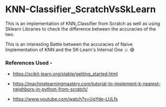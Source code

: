 # KNN-Classifier_ScratchVsSkLearn
This is an implementation of KNN_Classifier from Scratch as well as using Sklearn Libraries to check the difference between the accuracies of the two.

This is an interesting Battle between the accuracies of Naive Implementation of KNN and the SK-Learn's Internal One :relaxed: :sweat_smile:

### References Used - 

 - https://scikit-learn.org/stable/getting_started.html

 - https://machinelearningmastery.com/tutorial-to-implement-k-nearest-neighbors-in-python-from-scratch/

 - https://www.youtube.com/watch?v=UqYde-LULfs
